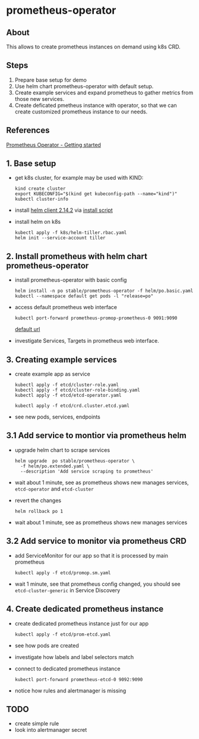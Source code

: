 # prometheus-operator

## About

This allows to create prometheus instances on demand using k8s CRD.

## Steps

1. Prepare base setup for demo
2. Use helm chart prometheus-operator with default setup.
3. Create example services and expand prometheus to gather
metrics from those new services.
4. Create deficated pmetheus instance with operator, so that
we can create customized prometheus instance to our needs.

## References

[Prometheus Operator - Getting started](https://github.com/coreos/prometheus-operator/blob/master/Documentation/user-guides/getting-started.md)

## 1. Base setup

- get k8s cluster, for example may be used with KIND:

  ```shell
  kind create cluster
  export KUBECONFIG="$(kind get kubeconfig-path --name="kind")"
  kubectl cluster-info
  ```

- install [helm client 2.14.2](https://github.com/helm/helm/releases) via
  [install script](https://raw.githubusercontent.com/helm/helm/master/scripts/get)
- install helm on k8s

  ```shell
  kubectl apply -f k8s/helm-tiller.rbac.yaml
  helm init --service-account tiller
  ```

## 2. Install prometheus with helm chart prometheus-operator

- install prometheus-operator with basic config

  ```shell
  helm install -n po stable/prometheus-operator -f helm/po.basic.yaml
  kubectl --namespace default get pods -l "release=po"
  ```

- access default prometheus web interface

  ```shell
  kubectl port-forward prometheus-promop-prometheus-0 9091:9090
  ```

  [default url](http://127.0.0.1:9091)

- investigate Services, Targets in prometheus web interface.

## 3. Creating example services

- create example app as service

  ```shell
  kubectl apply -f etcd/cluster-role.yaml
  kubectl apply -f etcd/cluster-role-binding.yaml
  kubectl apply -f etcd/etcd-operator.yaml

  kubectl apply -f etcd/crd.cluster.etcd.yaml
  ```

- see new pods, services, endpoints

## 3.1 Add service to montior via prometheus helm

- upgrade helm chart to scrape services

    ```shell
    helm upgrade  po stable/prometheus-operator \
      -f helm/po.extended.yaml \
      --description 'Add service scraping to prometheus'
    ```

- wait about 1 minute, see as prometheus shows new manages services,
  `etcd-operator` and `etcd-cluster`

- revert the changes

  ```shell
  helm rollback po 1
  ```

- wait about 1 minute, see as prometheus shows new manages services

## 3.2 Add service to monitor via prometheus CRD

- add ServiceMonitor for our app so that it is processed by main prometheus

  ```shell
  kubectl apply -f etcd/promop.sm.yaml
  ```

- wait 1 minute, see that prometheus config changed,
  you should see `etcd-cluster-generic` in Service Discovery

## 4. Create dedicated prometheus instance

- create dedicated prometheus instance just for our app

  ```shell
  kubectl apply -f etcd/prom-etcd.yaml
  ```

- see how pods are created
- investigate how labels and label selectors match
- connect to dedicated prometheus instance

  ```shell
  kubectl port-forward prometheus-etcd-0 9092:9090
  ```

- notice how rules and alertmanager is missing

## TODO

- create simple rule
- look into alertmanager secret

